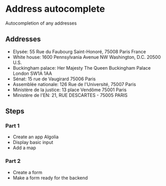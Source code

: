 # Address autocomplete

Autocompletion of any addresses

## Addresses

- Elysée: 55 Rue du Faubourg Saint-Honoré, 75008 Paris France
- White house: 1600 Pennsylvania Avenue NW Washington, D.C. 20500 U.S.
- Buckingham palace: Her Majesty The Queen Buckingham Palace London SW1A 1AA
- Sénat: 15 rue de Vaugirard 75006 Paris
- Assemblée nationale: 126 Rue de l'Université, 75007 Paris
- Ministère de la justice: 13 place Vendôme 75001 Paris
- Ministère de l'EN: 21, RUE DESCARTES - 75005 PARIS

## Steps

### Part 1

- Create an app Algolia
- Display basic input
- Add a map

### Part 2

- Create a form
- Make a form ready for the backend
